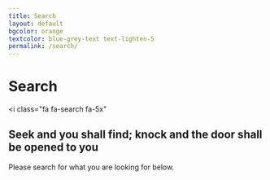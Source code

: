 ```yaml
---
title: Search
layout: default
bgcolor: orange
textcolor: blue-grey-text text-lighten-5
permalink: /search/
---
```


# Search

<i class="fa fa-search fa-5x"</i><i class="fa search fa-5x" aria-hidden="true" style="color:white"></i>


## Seek and you shall find; knock and the door shall be opened to you

Please search for what you are looking for below.



 
